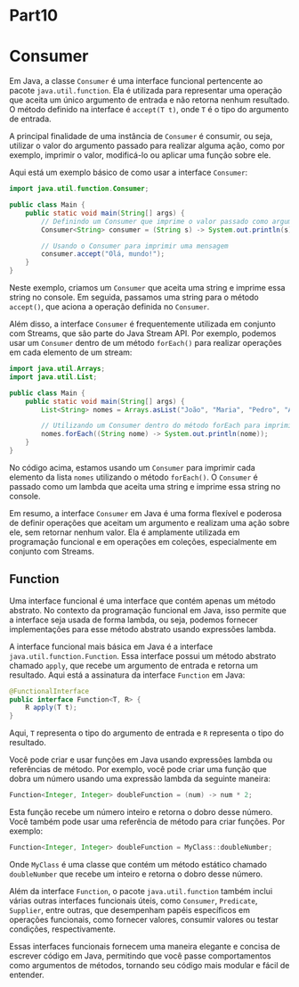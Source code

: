 # Part10

# Consumer

Em Java, a classe `Consumer` é uma interface funcional pertencente ao pacote `java.util.function`. Ela é utilizada para representar uma operação que aceita um único argumento de entrada e não retorna nenhum resultado. O método definido na interface é `accept(T t)`, onde `T` é o tipo do argumento de entrada.

A principal finalidade de uma instância de `Consumer` é consumir, ou seja, utilizar o valor do argumento passado para realizar alguma ação, como por exemplo, imprimir o valor, modificá-lo ou aplicar uma função sobre ele.

Aqui está um exemplo básico de como usar a interface `Consumer`:

```java
import java.util.function.Consumer;

public class Main {
    public static void main(String[] args) {
        // Definindo um Consumer que imprime o valor passado como argumento
        Consumer<String> consumer = (String s) -> System.out.println(s);

        // Usando o Consumer para imprimir uma mensagem
        consumer.accept("Olá, mundo!");
    }
}
```

Neste exemplo, criamos um `Consumer` que aceita uma string e imprime essa string no console. Em seguida, passamos uma string para o método `accept()`, que aciona a operação definida no `Consumer`.

Além disso, a interface `Consumer` é frequentemente utilizada em conjunto com Streams, que são parte do Java Stream API. Por exemplo, podemos usar um `Consumer` dentro de um método `forEach()` para realizar operações em cada elemento de um stream:

```java
import java.util.Arrays;
import java.util.List;

public class Main {
    public static void main(String[] args) {
        List<String> nomes = Arrays.asList("João", "Maria", "Pedro", "Ana");

        // Utilizando um Consumer dentro do método forEach para imprimir cada elemento da lista
        nomes.forEach((String nome) -> System.out.println(nome));
    }
}
```

No código acima, estamos usando um `Consumer` para imprimir cada elemento da lista `nomes` utilizando o método `forEach()`. O `Consumer` é passado como um lambda que aceita uma string e imprime essa string no console.

Em resumo, a interface `Consumer` em Java é uma forma flexível e poderosa de definir operações que aceitam um argumento e realizam uma ação sobre ele, sem retornar nenhum valor. Ela é amplamente utilizada em programação funcional e em operações em coleções, especialmente em conjunto com Streams.

## Function

Uma interface funcional é uma interface que contém apenas um método abstrato. No contexto da programação funcional em Java, isso permite que a interface seja usada de forma lambda, ou seja, podemos fornecer implementações para esse método abstrato usando expressões lambda.

A interface funcional mais básica em Java é a interface `java.util.function.Function`. Essa interface possui um método abstrato chamado `apply`, que recebe um argumento de entrada e retorna um resultado. Aqui está a assinatura da interface `Function` em Java:

```java
@FunctionalInterface
public interface Function<T, R> {
    R apply(T t);
}
```

Aqui, `T` representa o tipo do argumento de entrada e `R` representa o tipo do resultado.

Você pode criar e usar funções em Java usando expressões lambda ou referências de método. Por exemplo, você pode criar uma função que dobra um número usando uma expressão lambda da seguinte maneira:

```java
Function<Integer, Integer> doubleFunction = (num) -> num * 2;
```

Esta função recebe um número inteiro e retorna o dobro desse número. Você também pode usar uma referência de método para criar funções. Por exemplo:

```java
Function<Integer, Integer> doubleFunction = MyClass::doubleNumber;
```

Onde `MyClass` é uma classe que contém um método estático chamado `doubleNumber` que recebe um inteiro e retorna o dobro desse número.

Além da interface `Function`, o pacote `java.util.function` também inclui várias outras interfaces funcionais úteis, como `Consumer`, `Predicate`, `Supplier`, entre outras, que desempenham papéis específicos em operações funcionais, como fornecer valores, consumir valores ou testar condições, respectivamente.

Essas interfaces funcionais fornecem uma maneira elegante e concisa de escrever código em Java, permitindo que você passe comportamentos como argumentos de métodos, tornando seu código mais modular e fácil de entender.


